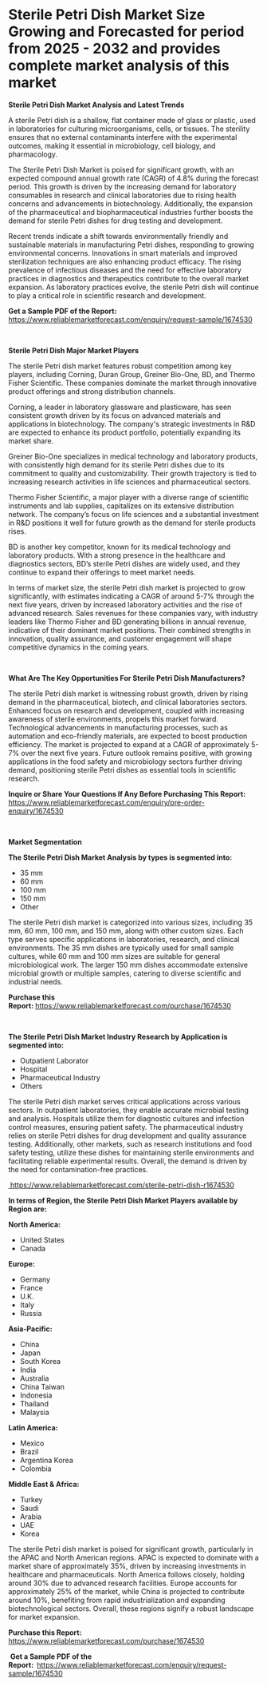 <p><h1>Sterile Petri Dish Market Size Growing and Forecasted for period from 2025 - 2032 and provides complete market analysis of this market</h1></p><p><strong>Sterile Petri Dish Market Analysis and Latest Trends</strong></p>
<p><p>A sterile Petri dish is a shallow, flat container made of glass or plastic, used in laboratories for culturing microorganisms, cells, or tissues. The sterility ensures that no external contaminants interfere with the experimental outcomes, making it essential in microbiology, cell biology, and pharmacology.</p><p>The Sterile Petri Dish Market is poised for significant growth, with an expected compound annual growth rate (CAGR) of 4.8% during the forecast period. This growth is driven by the increasing demand for laboratory consumables in research and clinical laboratories due to rising health concerns and advancements in biotechnology. Additionally, the expansion of the pharmaceutical and biopharmaceutical industries further boosts the demand for sterile Petri dishes for drug testing and development.</p><p>Recent trends indicate a shift towards environmentally friendly and sustainable materials in manufacturing Petri dishes, responding to growing environmental concerns. Innovations in smart materials and improved sterilization techniques are also enhancing product efficacy. The rising prevalence of infectious diseases and the need for effective laboratory practices in diagnostics and therapeutics contribute to the overall market expansion. As laboratory practices evolve, the sterile Petri dish will continue to play a critical role in scientific research and development.</p></p>
<p><strong>Get a Sample PDF of the Report:&nbsp;</strong> <a href="https://www.reliablemarketforecast.com/enquiry/request-sample/1674530?utm_campaign=3505&utm_medium=2&utm_source=Github&utm_content=ia&utm_term=13042025&utm_id=sterile-petri-dish">https://www.reliablemarketforecast.com/enquiry/request-sample/1674530</a></p>
<p>&nbsp;</p>
<p><strong>Sterile Petri Dish Major Market Players</strong></p>
<p><p>The sterile Petri dish market features robust competition among key players, including Corning, Duran Group, Greiner Bio-One, BD, and Thermo Fisher Scientific. These companies dominate the market through innovative product offerings and strong distribution channels.</p><p>Corning, a leader in laboratory glassware and plasticware, has seen consistent growth driven by its focus on advanced materials and applications in biotechnology. The company's strategic investments in R&D are expected to enhance its product portfolio, potentially expanding its market share.</p><p>Greiner Bio-One specializes in medical technology and laboratory products, with consistently high demand for its sterile Petri dishes due to its commitment to quality and customizability. Their growth trajectory is tied to increasing research activities in life sciences and pharmaceutical sectors.</p><p>Thermo Fisher Scientific, a major player with a diverse range of scientific instruments and lab supplies, capitalizes on its extensive distribution network. The company’s focus on life sciences and a substantial investment in R&D positions it well for future growth as the demand for sterile products rises.</p><p>BD is another key competitor, known for its medical technology and laboratory products. With a strong presence in the healthcare and diagnostics sectors, BD’s sterile Petri dishes are widely used, and they continue to expand their offerings to meet market needs.</p><p>In terms of market size, the sterile Petri dish market is projected to grow significantly, with estimates indicating a CAGR of around 5-7% through the next five years, driven by increased laboratory activities and the rise of advanced research. Sales revenues for these companies vary, with industry leaders like Thermo Fisher and BD generating billions in annual revenue, indicative of their dominant market positions. Their combined strengths in innovation, quality assurance, and customer engagement will shape competitive dynamics in the coming years.</p></p>
<p>&nbsp;</p>
<p><strong>What Are The Key Opportunities For Sterile Petri Dish Manufacturers?</strong></p>
<p><p>The sterile Petri dish market is witnessing robust growth, driven by rising demand in the pharmaceutical, biotech, and clinical laboratories sectors. Enhanced focus on research and development, coupled with increasing awareness of sterile environments, propels this market forward. Technological advancements in manufacturing processes, such as automation and eco-friendly materials, are expected to boost production efficiency. The market is projected to expand at a CAGR of approximately 5-7% over the next five years. Future outlook remains positive, with growing applications in the food safety and microbiology sectors further driving demand, positioning sterile Petri dishes as essential tools in scientific research.</p></p>
<p><strong>Inquire or Share Your Questions If Any Before Purchasing This Report:</strong> <a href="https://www.reliablemarketforecast.com/enquiry/pre-order-enquiry/1674530?utm_campaign=3505&utm_medium=2&utm_source=Github&utm_content=ia&utm_term=13042025&utm_id=sterile-petri-dish">https://www.reliablemarketforecast.com/enquiry/pre-order-enquiry/1674530</a></p>
<p>&nbsp;</p>
<p><strong>Market Segmentation</strong></p>
<p><strong>The Sterile Petri Dish Market Analysis by types is segmented into:</strong></p>
<p><ul><li>35 mm</li><li>60 mm</li><li>100 mm</li><li>150 mm</li><li>Other</li></ul></p>
<p><p>The sterile Petri dish market is categorized into various sizes, including 35 mm, 60 mm, 100 mm, and 150 mm, along with other custom sizes. Each type serves specific applications in laboratories, research, and clinical environments. The 35 mm dishes are typically used for small sample cultures, while 60 mm and 100 mm sizes are suitable for general microbiological work. The larger 150 mm dishes accommodate extensive microbial growth or multiple samples, catering to diverse scientific and industrial needs.</p></p>
<p><strong>Purchase this Report:&nbsp;</strong><a href="https://www.reliablemarketforecast.com/purchase/1674530?utm_campaign=3505&utm_medium=2&utm_source=Github&utm_content=ia&utm_term=13042025&utm_id=sterile-petri-dish">https://www.reliablemarketforecast.com/purchase/1674530</a></p>
<p>&nbsp;</p>
<p><strong>The Sterile Petri Dish Market Industry Research by Application is segmented into:</strong></p>
<p><ul><li>Outpatient Laborator</li><li>Hospital</li><li>Pharmaceutical Industry</li><li>Others</li></ul></p>
<p><p>The sterile Petri dish market serves critical applications across various sectors. In outpatient laboratories, they enable accurate microbial testing and analysis. Hospitals utilize them for diagnostic cultures and infection control measures, ensuring patient safety. The pharmaceutical industry relies on sterile Petri dishes for drug development and quality assurance testing. Additionally, other markets, such as research institutions and food safety testing, utilize these dishes for maintaining sterile environments and facilitating reliable experimental results. Overall, the demand is driven by the need for contamination-free practices.</p></p>
<p><a href="https://www.reliablemarketforecast.com/sterile-petri-dish-r1674530?utm_campaign=3505&utm_medium=2&utm_source=Github&utm_content=ia&utm_term=13042025&utm_id=sterile-petri-dish">&nbsp;https://www.reliablemarketforecast.com/sterile-petri-dish-r1674530</a></p>
<p><strong>In terms of Region, the Sterile Petri Dish Market Players available by Region are:</strong></p>
<p>
    <p> <strong> North America: </strong>
        <ul>
            <li>United States</li>
            <li>Canada</li>
        </ul>
        </p> 
    <p> <strong> Europe: </strong>
        <ul>
            <li>Germany</li>
            <li>France</li>
            <li>U.K.</li>
            <li>Italy</li>
            <li>Russia</li>
        </ul>
        </p> 
    <p> <strong> Asia-Pacific: </strong>
        <ul>
            <li>China</li>
            <li>Japan</li>
            <li>South Korea</li>
            <li>India</li>
            <li>Australia</li>
            <li>China Taiwan</li>
            <li>Indonesia</li>
            <li>Thailand</li>
            <li>Malaysia</li>
        </ul>
        </p> 
    <p> <strong> Latin America: </strong>
        <ul>
            <li>Mexico</li>
            <li>Brazil</li>
            <li>Argentina Korea</li>
            <li>Colombia</li>
        </ul>
        </p> 
    <p> <strong> Middle East & Africa: </strong>
        <ul>
            <li>Turkey</li>
            <li>Saudi</li>
            <li>Arabia</li>
            <li>UAE</li>
            <li>Korea</li>
        </ul>
    </p>
    </p>
<p><p>The sterile Petri dish market is poised for significant growth, particularly in the APAC and North American regions. APAC is expected to dominate with a market share of approximately 35%, driven by increasing investments in healthcare and pharmaceuticals. North America follows closely, holding around 30% due to advanced research facilities. Europe accounts for approximately 25% of the market, while China is projected to contribute around 10%, benefiting from rapid industrialization and expanding biotechnological sectors. Overall, these regions signify a robust landscape for market expansion.</p></p>
<p><strong>Purchase this Report: </strong><a href="https://www.reliablemarketforecast.com/purchase/1674530?utm_campaign=3505&utm_medium=2&utm_source=Github&utm_content=ia&utm_term=13042025&utm_id=sterile-petri-dish">https://www.reliablemarketforecast.com/purchase/1674530</a></p>
<p>&nbsp;<strong>Get a Sample PDF of the Report:&nbsp;&nbsp;</strong><a href="https://www.reliablemarketforecast.com/enquiry/request-sample/1674530?utm_campaign=3505&utm_medium=2&utm_source=Github&utm_content=ia&utm_term=13042025&utm_id=sterile-petri-dish">https://www.reliablemarketforecast.com/enquiry/request-sample/1674530</a></p>
<p><strong></strong></p>
<p><p></p><p></p><p></p></p>